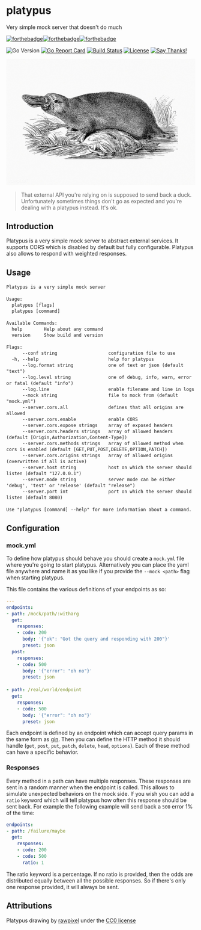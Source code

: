 # platypus
Very simple mock server that doesn't do much

[![forthebadge](https://forthebadge.com/images/badges/made-with-go.svg)](https://forthebadge.com)[![forthebadge](https://forthebadge.com/images/badges/built-with-love.svg)](https://forthebadge.com)[![forthebadge](https://forthebadge.com/images/badges/uses-badges.svg)](https://forthebadge.com)

![Go Version](https://img.shields.io/badge/Go%20Version-latest-brightgreen.svg)
[![Go Report Card](https://goreportcard.com/badge/github.com/Depado/platypus)](https://goreportcard.com/report/github.com/Depado/platypus)
[![Build Status](https://drone.depa.do/api/badges/Depado/platypus/status.svg)](https://drone.depa.do/Depado/platypus)
[![License](https://img.shields.io/badge/license-MIT-blue.svg)](https://github.com/Depado/platypus/blob/master/LICENSE)
[![Say Thanks!](https://img.shields.io/badge/Say%20Thanks-!-1EAEDB.svg)](https://saythanks.io/to/Depado)

![platypus](img/platypus.jpg)

> That external API you're relying on is supposed to send back a duck. 
> Unfortunately sometimes things don't go as expected and you're dealing with a 
> platypus instead. It's ok.

## Introduction

Platypus is a very simple mock server to abstract external services. It supports
CORS which is disabled by default but fully configurable. Platypus also allows
to respond with weighted responses.

## Usage

```
Platypus is a very simple mock server

Usage:
  platypus [flags]
  platypus [command]

Available Commands:
  help        Help about any command
  version     Show build and version

Flags:
      --conf string                   configuration file to use
  -h, --help                          help for platypus
      --log.format string             one of text or json (default "text")
      --log.level string              one of debug, info, warn, error or fatal (default "info")
      --log.line                      enable filename and line in logs
      --mock string                   file to mock from (default "mock.yml")
      --server.cors.all               defines that all origins are allowed
      --server.cors.enable            enable CORS
      --server.cors.expose strings    array of exposed headers
      --server.cors.headers strings   array of allowed headers (default [Origin,Authorization,Content-Type])
      --server.cors.methods strings   array of allowed method when cors is enabled (default [GET,PUT,POST,DELETE,OPTION,PATCH])
      --server.cors.origins strings   array of allowed origins (overwritten if all is active)
      --server.host string            host on which the server should listen (default "127.0.0.1")
      --server.mode string            server mode can be either 'debug', 'test' or 'release' (default "release")
      --server.port int               port on which the server should listen (default 8080)

Use "platypus [command] --help" for more information about a command.
```

## Configuration

### mock.yml

To define how platypus should behave you should create a `mock.yml` file where
you're going to start platypus. Alternatively you can place the yaml file
anywhere and name it as you like if you provide the `--mock <path>` flag when
starting platypus.

This file contains the various definitions of your endpoints as so:

```yaml
---
endpoints:
- path: /mock/path/:witharg
  get:
    responses:
    - code: 200
      body: '{"ok": "Got the query and responding with 200"}'
      preset: json
  post:
    responses:
    - code: 500
      body: '{"error": "oh no"}'
      preset: json

- path: /real/world/endpoint
  get:
    responses:
    - code: 500
      body: '{"error": "oh no"}'
      preset: json
```

Each endpoint is defined by an endpoint which can accept query params in the
same form as [gin](https://github.com/gin-gonic/gin). Then you can define the
HTTP method it should handle (`get`, `post`, `put`, `patch`, `delete`, `head`, 
`options`). Each of these method can have a specific behavior.

### Responses

Every method in a path can have multiple responses. These responses are sent
in a random manner when the endpoint is called. This allows to simulate 
unexpected behaviors on the mock side. If you wish you can add a `ratio` keyword
which will tell platypus how often this response should be sent back. For 
example the following example will send back a `500` error 1% of the time:

```yaml
endpoints:
- path: /failure/maybe
  get:
    responses:
    - code: 200
    - code: 500
      ratio: 1
```

The ratio keyword is a percentage. If no ratio is provided, then the odds are 
distributed equally between all the possible responses. So if there's only one
response provided, it will always be sent.


## Attributions

Platypus drawing by 
[rawpixel](https://www.rawpixel.com/image/562293/duck-billed-platypus-shade-drawing) 
under the [CC0 license](https://creativecommons.org/publicdomain/zero/1.0/)